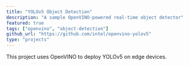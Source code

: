 ```yaml
---
title: "YOLOv5 Object Detection"
description: "A sample OpenVINO-powered real-time object detector"
featured: true
tags: ["openvino", "object-detection"]
github_url: "https://github.com/intel/openvino-yolov5"
type: "projects"
---
```


This project uses OpenVINO to deploy YOLOv5 on edge devices.
